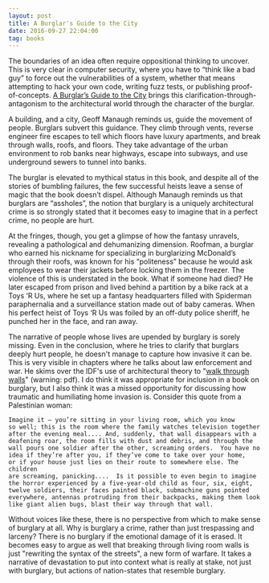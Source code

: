 ```yaml
---
layout: post
title: A Burglar's Guide to the City
date: 2016-09-27 22:04:00
tag: books
---
```


The boundaries of an idea often require oppositional thinking to uncover. This is very clear in computer security, where you have to “think like a bad guy” to force out the vulnerabilities of a system, whether that means attempting to hack your own code, writing fuzz tests, or publishing proof-of-concepts. [A Burglar’s Guide to the City](https://www.amazon.com/Burglars-Guide-City-Geoff-Manaugh/dp/0374117268) brings this clarification-through-antagonism to the architectural world through the character of the burglar.

A building, and a city, Geoff Manaugh reminds us, guide the movement of people. Burglars subvert this guidance. They climb through vents, reverse engineer fire escapes to tell which floors have luxury apartments, and break through walls, roofs, and floors. They take advantage of the urban environment to rob banks near highways, escape into subways, and use underground sewers to tunnel into banks.

The burglar is elevated to mythical status in this book, and despite all of the stories of bumbling failures, the few successful heists leave a sense of magic that the book doesn’t dispel. Although Manaugh reminds us that burglars are “assholes”, the notion that burglary is a uniquely architectural crime is so strongly stated that it becomes easy to imagine that in a perfect crime, no people are hurt.

At the fringes, though, you get a glimpse of how the fantasy unravels, revealing a pathological and dehumanizing dimension. Roofman, a burglar who earned his nickname for specializing in burglarizing McDonald’s through their roofs, was known for his “politeness” because he would ask employees to wear their jackets before locking them in the freezer. The violence of this is understated in the book. What if someone had died? He later escaped from prison and lived behind a partition by a bike rack at a Toys ‘R Us, where
he set up a fantasy headquarters filled with Spiderman paraphernalia and a surveillance station made out of baby cameras. When his perfect heist of Toys ‘R Us was foiled by an off-duty police sheriff, he punched her in the face, and ran away.

The narrative of people whose lives are upended by burglary is sorely missing. Even in the conclusion, where he tries to clarify that burglars deeply hurt people, he doesn't manage to capture how invasive it can be. This is very visible in chapters where he talks about law enforcement and war.  He skims over the IDF's use of architectural theory to "[walk through walls](http://www.urbain-trop-urbain.fr/wp-content/uploads/2011/01/Weizman_lethal-theory.pdf)" (warning: pdf). I do think it was appropriate for inclusion in a book on burglary, but I also think it was a missed opportunity for discussing how traumatic and humiliating home invasion is. Consider this quote from a Palestinian woman:

```
Imagine it – you’re sitting in your living room, which you know
so well; this is the room where the family watches television together
after the evening meal.... And, suddenly, that wall disappears with a
deafening roar, the room fills with dust and debris, and through the
wall pours one soldier after the other, screaming orders.  You have no
idea if they’re after you, if they’ve come to take over your home,
or if your house just lies on their route to somewhere else. The children
are screaming, panicking....  Is it possible to even begin to imagine
the horror experienced by a five-year-old child as four, six, eight,
twelve soldiers, their faces painted black, submachine guns pointed
everywhere, antennas protruding from their backpacks, making them look
like giant alien bugs, blast their way through that wall.
```

Without voices like these, there is no perspective from which to make sense of burglary at all. Why is burglary a crime, rather than just trespassing and larceny? There is no burglary if the emotional damage of it is erased. It becomes easy to argue as well that breaking through living room walls is just "rewriting the syntax of the streets", a new form of warfare. It takes a narrative of devastation to put into context what is really at stake, not just with burglary, but actions of nation-states that resemble burglary. 
